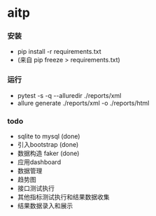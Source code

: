 # aitp

### 安装
- pip install -r requirements.txt
- (来自 pip freeze > requirements.txt)

### 运行
-  pytest -s -q --alluredir ./reports/xml
- allure generate ./reports/xml -o ./reports/html


### todo
- sqlite to mysql (done)
- 引入bootstrap (done)
- 数据构造 faker (done)
- 应用dashboard
- 数据管理
- 趋势图
- 接口测试执行
- 其他指标测试执行和结果数据收集
- 结果数据录入和展示

